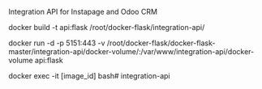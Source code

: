 Integration API for Instapage and Odoo CRM

docker build -t api:flask /root/docker-flask/integration-api/

docker run -d -p 5151:443 -v /root/docker-flask/docker-flask-master/integration-api/docker-volume/:/var/www/integration-api/docker-volume api:flask

docker exec -it [image_id] bash# integration-api

